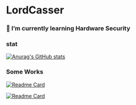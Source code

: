 # LordCasser

### 🌱 I’m currently learning Hardware Security

### stat

[![Anurag's GitHub stats](https://github-readme-stats.vercel.app/api?username=LordCasser&count_private=true&show_icons=true&theme=algolia)](https://github.com/anuraghazra/github-readme-stats)

### Some Works

[![Readme Card](https://github-readme-stats.vercel.app/api/pin/?username=Tp0t-Team&repo=Tp0tOJ&theme=algolia)](https://github.com/anuraghazra/github-readme-stats)

[![Readme Card](https://github-readme-stats.vercel.app/api/pin/?username=LordCasser&repo=Proof-of-Work&theme=algolia)](https://github.com/anuraghazra/github-readme-stats)
<!-- 
[![Readme Card](https://github-readme-stats.vercel.app/api/pin/?username=Script-OS&repo=Theseus&theme=algolia)](https://github.com/anuraghazra/github-readme-stats)
 -->
<!--
**LordCasser/LordCasser** is a ✨ _special_ ✨ repository because its `README.md` (this file) appears on your GitHub profile.

Here are some ideas to get you started:

- 🔭 I’m currently working on ...
- 🌱 I’m currently learning ...
- 👯 I’m looking to collaborate on ...
- 🤔 I’m looking for help with ...
- 💬 Ask me about ...
- 📫 How to reach me: ...
- 😄 Pronouns: ...
- ⚡ Fun fact: ...
-->
